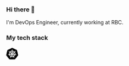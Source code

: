 ### Hi there 👋

I'm DevOps Engineer, currently working at RBC.

### My tech stack

<img height="32" width="32" src="https://github.com/av-petrov/av-petrov/blob/main/img/kubernetes.svg?raw=true" />

<!--
**av-petrov/av-petrov** is a ✨ _special_ ✨ repository because its `README.md` (this file) appears on your GitHub profile.

Here are some ideas to get you started:

- 🔭 I’m currently working on ...
- 🌱 I’m currently learning ...
- 👯 I’m looking to collaborate on ...
- 🤔 I’m looking for help with ...
- 💬 Ask me about ...
- 📫 How to reach me: ...
- 😄 Pronouns: ...
- ⚡ Fun fact: ...
-->
